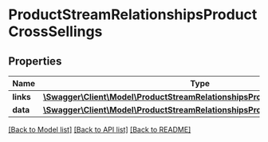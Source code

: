 # ProductStreamRelationshipsProductCrossSellings

## Properties
Name | Type | Description | Notes
------------ | ------------- | ------------- | -------------
**links** | [**\Swagger\Client\Model\ProductStreamRelationshipsProductCrossSellingsLinks**](ProductStreamRelationshipsProductCrossSellingsLinks.md) |  | [optional] 
**data** | [**\Swagger\Client\Model\ProductStreamRelationshipsProductCrossSellingsData[]**](ProductStreamRelationshipsProductCrossSellingsData.md) |  | [optional] 

[[Back to Model list]](../../README.md#documentation-for-models) [[Back to API list]](../../README.md#documentation-for-api-endpoints) [[Back to README]](../../README.md)

